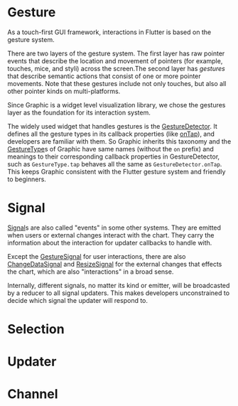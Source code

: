 # Gesture

As a touch-first GUI framework, interactions in Flutter is based on the gesture system.

There are two layers of the gesture system. The first layer has raw pointer events that describe the location and movement of pointers (for example, touches, mice, and styli) across the screen.The second layer has *gestures* that describe semantic actions that consist of one or more pointer movements. Note that these gestures include not only touches, but also all other pointer kinds on multi-platforms.

Since Graphic is a widget level visualization library, we chose the gestures layer as the foundation for its interaction system.

The widely used widget that handles gestures is the [GestureDetector](https://api.flutter.dev/flutter/widgets/GestureDetector-class.html). It defines all the gesture types in its callback properties (like [onTap](https://api.flutter.dev/flutter/widgets/GestureDetector-class.html)), and developers are familiar with them. So Graphic inherits this taxonomy and the [GestureType](https://pub.dev/documentation/graphic/latest/graphic/GestureType.html)s of Graphic have same names (without the `on` prefix) and meanings to their corresponding callback properties in GestureDetector, such as `GestureType.tap` behaves all the same as `GestureDetector.onTap`. This keeps Graphic consistent with the Flutter gesture system and friendly to beginners.



# Signal

[Signal](https://pub.dev/documentation/graphic/latest/graphic/Signal-class.html)s are also called "events" in some other systems. They are emitted when users or external changes interact with the chart. They carry the information about the interaction for updater callbacks to handle with.

Except the [GestureSignal](https://pub.dev/documentation/graphic/latest/graphic/GestureSignal-class.html) for user interactions, there are also [ChangeDataSignal](https://pub.dev/documentation/graphic/latest/graphic/ChangeDataSignal-class.html) and [ResizeSignal](https://pub.dev/documentation/graphic/latest/graphic/ResizeSignal-class.html) for the external changes that effects the chart, which are also "interactions" in a broad sense.

Internally, different signals, no matter its kind or emitter, will be broadcasted by a reducer to all signal updaters. This makes developers unconstrained to decide which signal the updater will respond to.

# Selection



# Updater



# Channel